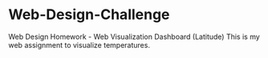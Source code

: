 # Web-Design-Challenge
Web Design Homework - Web Visualization Dashboard (Latitude)
This is my web assignment to visualize temperatures.
